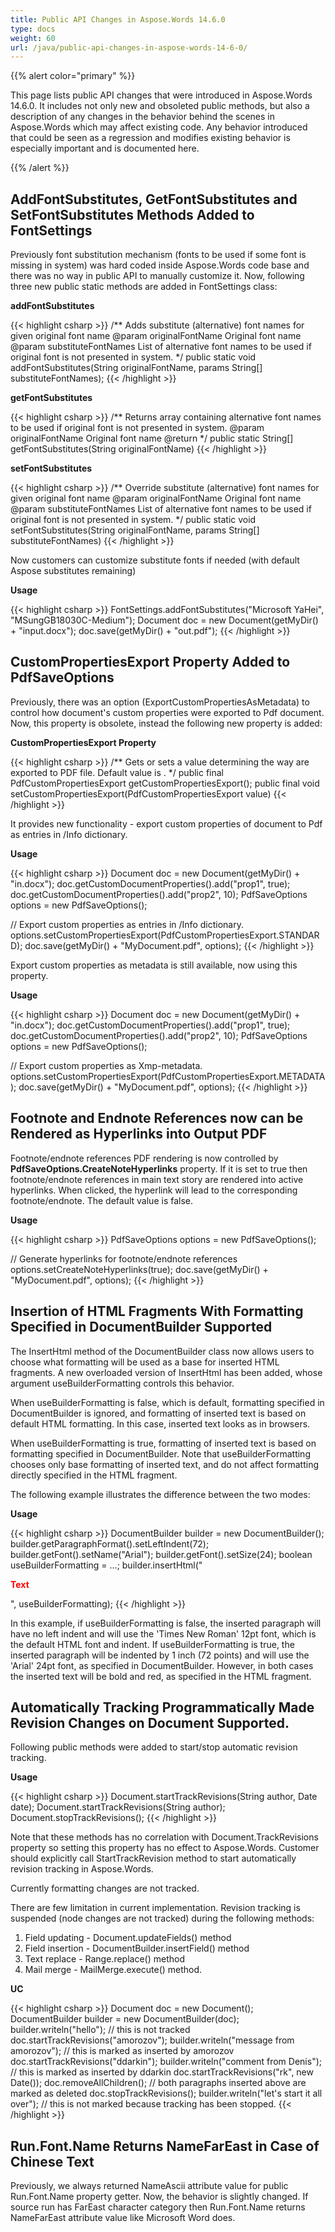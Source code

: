 ```yaml
---
title: Public API Changes in Aspose.Words 14.6.0
type: docs
weight: 60
url: /java/public-api-changes-in-aspose-words-14-6-0/
---
```


{{% alert color="primary" %}} 

This page lists public API changes that were introduced in Aspose.Words 14.6.0. It includes not only new and obsoleted public methods, but also a description of any changes in the behavior behind the scenes in Aspose.Words which may affect existing code. Any behavior introduced that could be seen as a regression and modifies existing behavior is especially important and is documented here.

{{% /alert %}} 

## **AddFontSubstitutes, GetFontSubstitutes and SetFontSubstitutes Methods Added to FontSettings**

Previously font substitution mechanism (fonts to be used if some font is missing in system) was hard coded inside Aspose.Words code base and there was no way in public API to manually customize it. Now, following three new public static methods are added in FontSettings class:

**addFontSubstitutes**

{{< highlight csharp >}}
/** 
 Adds substitute (alternative) font names for given original font name
 @param originalFontName Original font name
 @param substituteFontNames List of alternative font names to be used if original font is not presented in system.
*/
public static void addFontSubstitutes(String originalFontName, params String[] substituteFontNames);
{{< /highlight >}}

**getFontSubstitutes**

{{< highlight csharp >}}
/** 
 Returns array containing alternative font names to be used if original font is not presented in system.
 @param originalFontName Original font name
 @return 
*/
public static String[] getFontSubstitutes(String originalFontName)
{{< /highlight >}}

**setFontSubstitutes**

{{< highlight csharp >}}
/** 
 Override substitute (alternative) font names for given original font name
 @param originalFontName Original font name
 @param substituteFontNames List of alternative font names to be used if original font is not presented in system.
*/
public static void setFontSubstitutes(String originalFontName, params String[] substituteFontNames)
{{< /highlight >}}

Now customers can customize substitute fonts if needed (with default Aspose substitutes remaining)

**Usage**

{{< highlight csharp >}}
FontSettings.addFontSubstitutes("Microsoft YaHei", "MSungGB18030C-Medium");
Document doc = new Document(getMyDir() + "input.docx");
doc.save(getMyDir() + "out.pdf");
{{< /highlight >}}

## **CustomPropertiesExport Property Added to PdfSaveOptions**

Previously, there was an option (ExportCustomPropertiesAsMetadata) to control how document's custom properties were exported to Pdf document. Now, this property is obsolete, instead the following new property is added:

**CustomPropertiesExport Property**

{{< highlight csharp >}}
/** 
 Gets or sets a value determining the way <see cref="Document.CustomDocumentProperties"/> are exported to PDF file.
 Default value is <see cref="PdfCustomPropertiesExport.None"/>.
*/
public final PdfCustomPropertiesExport getCustomPropertiesExport();
public final void setCustomPropertiesExport(PdfCustomPropertiesExport value)
{{< /highlight >}}

It provides new functionality - export custom properties of document to Pdf as entries in /Info dictionary.

**Usage**

{{< highlight csharp >}}
Document doc = new Document(getMyDir() + "in.docx");
doc.getCustomDocumentProperties().add("prop1", true);
doc.getCustomDocumentProperties().add("prop2", 10);
PdfSaveOptions options = new PdfSaveOptions();

// Export custom properties as entries in /Info dictionary.
options.setCustomPropertiesExport(PdfCustomPropertiesExport.STANDARD);
doc.save(getMyDir() + "MyDocument.pdf", options);
{{< /highlight >}}

Export custom properties as metadata is still available, now using this property.

**Usage**

{{< highlight csharp >}}
Document doc = new Document(getMyDir() + "in.docx");
doc.getCustomDocumentProperties().add("prop1", true);
doc.getCustomDocumentProperties().add("prop2", 10);
PdfSaveOptions options = new PdfSaveOptions();

// Export custom properties as Xmp-metadata.
options.setCustomPropertiesExport(PdfCustomPropertiesExport.METADATA);
doc.save(getMyDir() + "MyDocument.pdf", options);
{{< /highlight >}}

## **Footnote and Endnote References now can be Rendered as Hyperlinks into Output PDF**

Footnote/endnote references PDF rendering is now controlled by **PdfSaveOptions.CreateNoteHyperlinks** property. If it is set to true then footnote/endnote references in main text story are rendered into active hyperlinks. When clicked, the hyperlink will lead to the corresponding footnote/endnote. The default value is false.

**Usage**

{{< highlight csharp >}}
PdfSaveOptions options = new PdfSaveOptions();

// Generate hyperlinks for footnote/endnote references
options.setCreateNoteHyperlinks(true);
doc.save(getMyDir() + "MyDocument.pdf", options);
{{< /highlight >}}

## **Insertion of HTML Fragments With Formatting Specified in DocumentBuilder Supported**

The InsertHtml method of the DocumentBuilder class now allows users to choose what formatting will be used as a base for inserted HTML fragments. A new overloaded version of InsertHtml has been added, whose argument useBuilderFormatting controls this behavior.

When useBuilderFormatting is false, which is default, formatting specified in DocumentBuilder is ignored, and formatting of inserted text is based on default HTML formatting. In this case, inserted text looks as in browsers.

When useBuilderFormatting is true, formatting of inserted text is based on formatting specified in DocumentBuilder. Note that useBuilderFormatting chooses only base formatting of inserted text, and do not affect formatting directly specified in the HTML fragment.

The following example illustrates the difference between the two modes:

**Usage**

{{< highlight csharp >}}
DocumentBuilder builder = new DocumentBuilder();
builder.getParagraphFormat().setLeftIndent(72);
builder.getFont().setName("Arial");
builder.getFont().setSize(24);
boolean useBuilderFormatting = ...;
builder.insertHtml("<p style='color:red'><b>Text</b></p>", useBuilderFormatting);
{{< /highlight >}}

In this example, if useBuilderFormatting is false, the inserted paragraph will have no left indent and will use the 'Times New Roman' 12pt font, which is the default HTML font and indent. If useBuilderFormatting is true, the inserted paragraph will be indented by 1 inch (72 points) and will use the 'Arial' 24pt font, as specified in DocumentBuilder. However, in both cases the inserted text will be bold and red, as specified in the HTML fragment.

## **Automatically Tracking Programmatically Made Revision Changes on Document Supported.**

Following public methods were added to start/stop automatic revision tracking. 

**Usage**

{{< highlight csharp >}}
Document.startTrackRevisions(String author, Date date);
Document.startTrackRevisions(String author);
Document.stopTrackRevisions();
{{< /highlight >}}

Note that these methods has no correlation with Document.TrackRevisions property so setting this property has no effect to Aspose.Words. Customer should explicitly call StartTrackRevision method to start automatically revision tracking in Aspose.Words.

Currently formatting changes are not tracked.

There are few limitation in current implementation. Revision tracking is suspended (node changes are not tracked) during the following methods:

1. Field updating - Document.updateFields() method
1. Field insertion - DocumentBuilder.insertField() method
1. Text replace - Range.replace() method
1. Mail merge - MailMerge.execute() method.

**UC**

{{< highlight csharp >}}
Document doc = new Document();
DocumentBuilder builder = new DocumentBuilder(doc);
builder.writeln("hello");
                    // this is not tracked
doc.startTrackRevisions("amorozov");
builder.writeln("message from amorozov");
    // this is marked as inserted by amorozov
doc.startTrackRevisions("ddarkin");
builder.writeln("comment from Denis");
       // this is marked as inserted by ddarkin
doc.startTrackRevisions("rk", new Date());
doc.removeAllChildren();
                     // both paragraphs inserted above are marked as deleted
doc.stopTrackRevisions();
builder.writeln("let's start it all over");
  // this is not marked because tracking has been stopped.
{{< /highlight >}}

## **Run.Font.Name Returns NameFarEast in Case of Chinese Text**

Previously, we always returned NameAscii attribute value for public Run.Font.Name property getter. Now, the behavior is slightly changed. If source run has FarEast character category then Run.Font.Name returns NameFarEast attribute value like Microsoft Word does.
